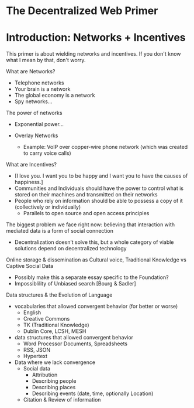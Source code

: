 The Decentralized Web Primer
======

# Introduction: Networks + Incentives

This primer is about wielding networks and incentives. If you don't know what I mean by that, don't worry.

What are Networks?

- Telephone networks
- Your brain is a network
- The global economy is a network
- Spy networks...

The power of networks
- Exponential power...

- Overlay Networks
  - Example: VoIP over copper-wire phone network (which was created to carry voice calls)

What are Incentives?



* [I love you. I want you to be happy and I want you to have the causes of happiness.]
* Communities and Individuals should have the power to control what is stored on their machines and transmitted on their networks
* People who rely on information should be able to possess a copy of it (collectively or individually)
    * Parallels to open source and open access principles

The biggest problem we face right now: believing that interaction with mediated data is a form of social connection
* Decentralization doesn’t solve this, but a whole category of viable solutions depend on decentralized technology

Online storage & dissemination as Cultural voice, Traditional Knowledge vs Captive Social Data
* Possibly make this a separate essay specific to the Foundation?
* Impossiblility of Unbiased search [Bourg & Sadler]

Data structures & the Evolution of Language
*  vocabularies that allowed convergent behavior (for better or worse)
    * English
    * Creative Commons
    * TK (Traditional Knowledge)
    * Dublin Core, LCSH, MESH
* data structures that allowed convergent behavior
    * Word Processor Documents, Spreadsheets
    * RSS, JSON
    * Hypertext
* Data where we lack convergence
    * Social data
        * Attribution
        * Describing people
        * Describing places
        * Describing events (date, time, optionally Location)
    * Citation & Review of information
